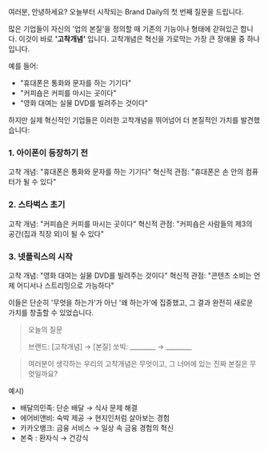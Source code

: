 여러분, 안녕하세요? 오늘부터 시작되는 Brand Daily의 첫 번째 질문을 드립니다.

많은 기업들이 자신의 '업의 본질'을 정의할 때 기존의 기능이나 형태에 갇혀있곤 합니다. 이것이 바로 **'고착개념'** 입니다. 고착개념은 혁신을 가로막는 가장 큰 장애물 중 하나입니다.

예를 들어:

- "휴대폰은 통화와 문자를 하는 기기다"
- "커피숍은 커피를 마시는 곳이다"
- "영화 대여는 실물 DVD를 빌려주는 것이다"

하지만 실제 혁신적인 기업들은 이러한 고착개념을 뛰어넘어 더 본질적인 가치를 발견했습니다:

### 1. 아이폰이 등장하기 전

고착 개념: "휴대폰은 통화와 문자를 하는 기기다" 혁신적 관점: "휴대폰은 손 안의 컴퓨터가 될 수 있다"

### 2. 스타벅스 초기

고착 개념: "커피숍은 커피를 마시는 곳이다" 혁신적 관점: "커피숍은 사람들의 제3의 공간(집과 직장 외)이 될 수 있다"

### 3. 넷플릭스의 시작

고착 개념: "영화 대여는 실물 DVD를 빌려주는 것이다" 혁신적 관점: "콘텐츠 소비는 언제 어디서나 스트리밍으로 가능하다"

이들은 단순히 '무엇을 하는가'가 아닌 '왜 하는가'에 집중했고, 그 결과 완전히 새로운 가치를 창출할 수 있었습니다.

> 오늘의 질문
> 
> 브랜드: [고착개념] → [본질] 쏘빅: ________ → ________

> 여러분이 생각하는 우리의 고착개념은 무엇이고, 그 너머에 있는 진짜 본질은 무엇일까요?

예시)

- 배달의민족: 단순 배달 → 식사 문제 해결
- 에어비앤비: 숙박 제공 → 현지인처럼 살아보는 경험
- 카카오뱅크: 금융 서비스 → 일상 속 금융 경험의 혁신
- 본죽 : 환자식 → 건강식